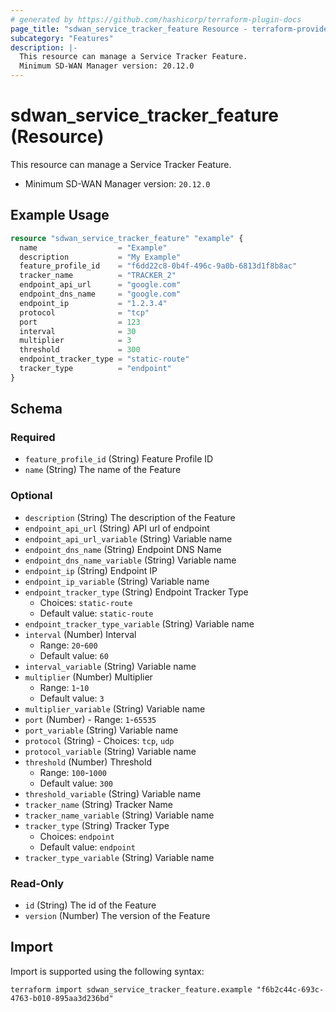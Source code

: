 ```yaml
---
# generated by https://github.com/hashicorp/terraform-plugin-docs
page_title: "sdwan_service_tracker_feature Resource - terraform-provider-sdwan"
subcategory: "Features"
description: |-
  This resource can manage a Service Tracker Feature.
  Minimum SD-WAN Manager version: 20.12.0
---
```


# sdwan_service_tracker_feature (Resource)

This resource can manage a Service Tracker Feature.
  - Minimum SD-WAN Manager version: `20.12.0`

## Example Usage

```terraform
resource "sdwan_service_tracker_feature" "example" {
  name                  = "Example"
  description           = "My Example"
  feature_profile_id    = "f6dd22c8-0b4f-496c-9a0b-6813d1f8b8ac"
  tracker_name          = "TRACKER_2"
  endpoint_api_url      = "google.com"
  endpoint_dns_name     = "google.com"
  endpoint_ip           = "1.2.3.4"
  protocol              = "tcp"
  port                  = 123
  interval              = 30
  multiplier            = 3
  threshold             = 300
  endpoint_tracker_type = "static-route"
  tracker_type          = "endpoint"
}
```

<!-- schema generated by tfplugindocs -->
## Schema

### Required

- `feature_profile_id` (String) Feature Profile ID
- `name` (String) The name of the Feature

### Optional

- `description` (String) The description of the Feature
- `endpoint_api_url` (String) API url of endpoint
- `endpoint_api_url_variable` (String) Variable name
- `endpoint_dns_name` (String) Endpoint DNS Name
- `endpoint_dns_name_variable` (String) Variable name
- `endpoint_ip` (String) Endpoint IP
- `endpoint_ip_variable` (String) Variable name
- `endpoint_tracker_type` (String) Endpoint Tracker Type
  - Choices: `static-route`
  - Default value: `static-route`
- `endpoint_tracker_type_variable` (String) Variable name
- `interval` (Number) Interval
  - Range: `20`-`600`
  - Default value: `60`
- `interval_variable` (String) Variable name
- `multiplier` (Number) Multiplier
  - Range: `1`-`10`
  - Default value: `3`
- `multiplier_variable` (String) Variable name
- `port` (Number) - Range: `1`-`65535`
- `port_variable` (String) Variable name
- `protocol` (String) - Choices: `tcp`, `udp`
- `protocol_variable` (String) Variable name
- `threshold` (Number) Threshold
  - Range: `100`-`1000`
  - Default value: `300`
- `threshold_variable` (String) Variable name
- `tracker_name` (String) Tracker Name
- `tracker_name_variable` (String) Variable name
- `tracker_type` (String) Tracker Type
  - Choices: `endpoint`
  - Default value: `endpoint`
- `tracker_type_variable` (String) Variable name

### Read-Only

- `id` (String) The id of the Feature
- `version` (Number) The version of the Feature

## Import

Import is supported using the following syntax:

```shell
terraform import sdwan_service_tracker_feature.example "f6b2c44c-693c-4763-b010-895aa3d236bd"
```
